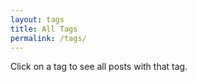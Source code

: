 ```yaml
---
layout: tags
title: All Tags
permalink: /tags/
---
```


Click on a tag to see all posts with that tag.